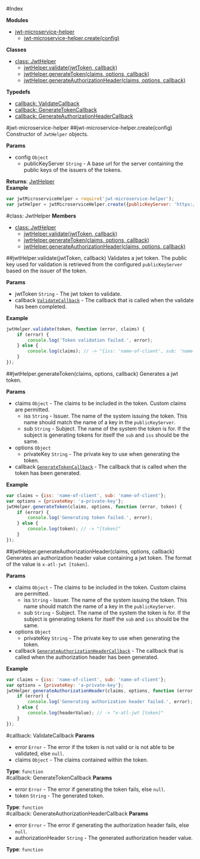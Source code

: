 #Index

**Modules**

* [jwt-microservice-helper](#module_jwt-microservice-helper)
  * [jwt-microservice-helper.create(config)](#module_jwt-microservice-helper.create)

**Classes**

* [class: JwtHelper](#JwtHelper)
  * [jwtHelper.validate(jwtToken, callback)](#JwtHelper#validate)
  * [jwtHelper.generateToken(claims, options, callback)](#JwtHelper#generateToken)
  * [jwtHelper.generateAuthorizationHeader(claims, options, callback)](#JwtHelper#generateAuthorizationHeader)

**Typedefs**

* [callback: ValidateCallback](#ValidateCallback)
* [callback: GenerateTokenCallback](#GenerateTokenCallback)
* [callback: GenerateAuthorizationHeaderCallback](#GenerateAuthorizationHeaderCallback)
 
<a name="module_jwt-microservice-helper"></a>
#jwt-microservice-helper
<a name="module_jwt-microservice-helper.create"></a>
##jwt-microservice-helper.create(config)
Constructor of `JwtHelper` objects.

**Params**

- config `Object`  
  - publicKeyServer `String` - A base url for the server containing the public keys of the issuers of the tokens.  

**Returns**: [JwtHelper](#JwtHelper)  
**Example**  
```js
var jwtMicroserviceHelper = require('jwt-microservice-helper');
var jwtHelper = jwtMicroserviceHelper.create({publicKeyServer: 'https://server.com'});
```

<a name="JwtHelper"></a>
#class: JwtHelper
**Members**

* [class: JwtHelper](#JwtHelper)
  * [jwtHelper.validate(jwtToken, callback)](#JwtHelper#validate)
  * [jwtHelper.generateToken(claims, options, callback)](#JwtHelper#generateToken)
  * [jwtHelper.generateAuthorizationHeader(claims, options, callback)](#JwtHelper#generateAuthorizationHeader)

<a name="JwtHelper#validate"></a>
##jwtHelper.validate(jwtToken, callback)
Validates a jwt token.
The public key used for validation is retrieved from the configured
`publicKeyServer` based on the issuer of the token.

**Params**

- jwtToken `String` - The jwt token to validate.  
- callback <code>[ValidateCallback](#ValidateCallback)</code> - The callback that is called when the validate has been completed.  

**Example**  
```js
jwtHelper.validate(token, function (error, claims) {
    if (error) {
        console.log('Token validation failed.', error);
    } else {
        console.log(claims); // -> "{iss: 'name-of-client', sub: 'name-of-client'}"
    }
});
```

<a name="JwtHelper#generateToken"></a>
##jwtHelper.generateToken(claims, options, callback)
Generates a jwt token.

**Params**

- claims `Object` - The claims to be included in the token. Custom claims are permitted.  
  - iss `String` - Issuer. The name of the system issuing the token.
This name should match the name of a key in the `publicKeyServer`.  
  - sub `String` - Subject. The name of the system the token is for.
If the subject is generating tokens for itself the `sub` and `iss` should be the same.  
- options `Object`  
  - privateKey `String` - The private key to use when generating the token.  
- callback <code>[GenerateTokenCallback](#GenerateTokenCallback)</code> - The callback that is called when the token has been generated.  

**Example**  
```js
var claims = {iss: 'name-of-client', sub: 'name-of-client'};
var options = {privateKey: 'a-private-key'};
jwtHelper.generateToken(claims, options, function (error, token) {
    if (error) {
        console.log('Generating token failed.', error);
    } else {
        console.log(token); // -> "[token]"
    }
});
```

<a name="JwtHelper#generateAuthorizationHeader"></a>
##jwtHelper.generateAuthorizationHeader(claims, options, callback)
Generates an authorization header value containing a jwt token.
The format of the value is `x-atl-jwt [token]`.

**Params**

- claims `Object` - The claims to be included in the token. Custom claims are permitted.  
  - iss `String` - Issuer. The name of the system issuing the token.
This name should match the name of a key in the `publicKeyServer`.  
  - sub `String` - Subject. The name of the system the token is for.
If the subject is generating tokens for itself the `sub` and `iss` should be the same.  
- options `Object`  
  - privateKey `String` - The private key to use when generating the token.  
- callback <code>[GenerateAuthorizationHeaderCallback](#GenerateAuthorizationHeaderCallback)</code> - The callback that is called when the authorization header has been generated.  

**Example**  
```js
var claims = {iss: 'name-of-client', sub: 'name-of-client'};
var options = {privateKey: 'a-private-key'};
jwtHelper.generateAuthorizationHeader(claims, options, function (error, headerValue) {
    if (error) {
        console.log('Generating authorization header failed.', error);
    } else {
        console.log(headerValue); // -> "x-atl-jwt [token]"
    }
});
```

<a name="ValidateCallback"></a>
#callback: ValidateCallback
**Params**

- error `Error` - The error if the token is not valid or is not able to be validated, else `null`.  
- claims `Object` - The claims contained within the token.  

**Type**: `function`  
<a name="GenerateTokenCallback"></a>
#callback: GenerateTokenCallback
**Params**

- error `Error` - The error if generating the token fails, else `null`.  
- token `String` - The generated token.  

**Type**: `function`  
<a name="GenerateAuthorizationHeaderCallback"></a>
#callback: GenerateAuthorizationHeaderCallback
**Params**

- error `Error` - The error if generating the authorization header fails, else `null`.  
- authorizationHeader `String` - The generated authorization header value.  

**Type**: `function`  
